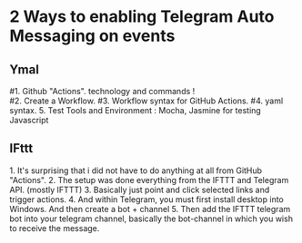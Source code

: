 <h1>2 Ways to enabling Telegram Auto Messaging on events</h1>

<h2> Ymal </h2>
#1. Github "Actions". technology and commands ! <br>
#2. Create a Workflow.
#3. Workflow syntax for GitHub Actions.
#4. yaml syntax.
5. Test Tools and Environment : Mocha, Jasmine for testing Javascript


<h2>IFttt</h2>
1. It's surprising that i did not have to do anything at all from GitHub "Actions".
2. The setup was done everything from the IFTTT and Telegram API. (mostly IFTTT)
3. Basically just point and click selected links and trigger actions.
4. And within Telegram, you must first install desktop into Windows. And then create a bot + channel
5. Then add the IFTTT telegram bot into your telegram channel, basically the bot-channel in which you wish to receive the message.


